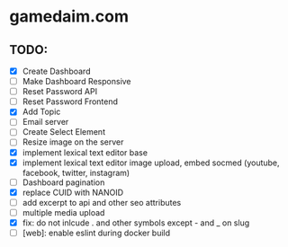 # gamedaim.com

## TODO:

- [x] Create Dashboard
- [ ] Make Dashboard Responsive
- [ ] Reset Password API
- [ ] Reset Password Frontend
- [x] Add Topic
- [ ] Email server
- [ ] Create Select Element
- [ ] Resize image on the server
- [x] implement lexical text editor base
- [x] implement lexical text editor image upload, embed socmed (youtube, facebook, twitter, instagram)
- [ ] Dashboard pagination
- [x] replace CUID with NANOID
- [ ] add excerpt to api and other seo attributes
- [ ] multiple media upload
- [x] fix: do not inlcude . and other symbols except - and _ on slug
- [ ] [web]: enable eslint during docker build
